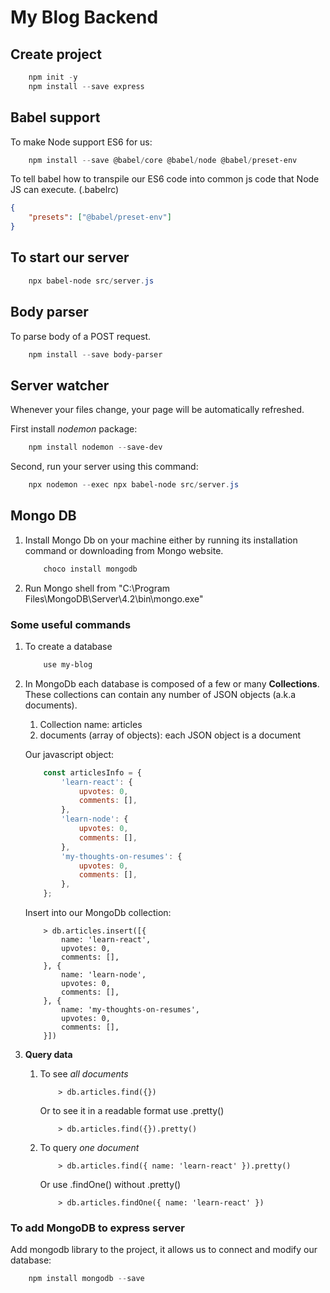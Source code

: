 # My Blog Backend

## Create project

```powershell
    npm init -y
    npm install --save express
```

## Babel support

To make Node support ES6 for us:

```powershell
    npm install --save @babel/core @babel/node @babel/preset-env
```

To tell babel how to transpile our ES6 code into common js code that Node JS can execute. (.babelrc)

```json
{
    "presets": ["@babel/preset-env"]
}
```

## To start our server

```powershell
    npx babel-node src/server.js
```

## Body parser

To parse body of a POST request.

```powershell
    npm install --save body-parser
```

## Server watcher

Whenever your files change, your page will be automatically refreshed.

First install *nodemon* package:

```powershell
    npm install nodemon --save-dev
```

Second, run your server using this command:

```powershell
    npx nodemon --exec npx babel-node src/server.js
```

## Mongo DB

1. Install Mongo Db on your machine either by running its installation command or downloading from Mongo website.

    ```powershell
        choco install mongodb
    ```

2. Run Mongo shell from "C:\Program Files\MongoDB\Server\4.2\bin\mongo.exe"

### Some useful commands

1. To create a database

    ```powershell
        use my-blog
    ```

2. In MongoDb each database is composed of a few or many **Collections**. These collections can contain any number of JSON objects (a.k.a documents).
   1. Collection name: articles
   2. documents (array of objects): each JSON object is a document

    Our javascript object:

    ```javascript
        const articlesInfo = {
            'learn-react': {
                upvotes: 0,
                comments: [],
            },
            'learn-node': {
                upvotes: 0,
                comments: [],
            },
            'my-thoughts-on-resumes': {
                upvotes: 0,
                comments: [],
            },
        };
    ```

    Insert into our MongoDb collection:

    ```MongoShell
        > db.articles.insert([{
            name: 'learn-react',
            upvotes: 0,
            comments: [],
        }, {
            name: 'learn-node',
            upvotes: 0,
            comments: [],
        }, {
            name: 'my-thoughts-on-resumes',
            upvotes: 0,
            comments: [],
        }])
    ```

3. **Query data**

    1. To see *all documents*

        ```MongoShell
            > db.articles.find({})
        ```

        Or to see it in a readable format use .pretty()

        ```MongoShell
            > db.articles.find({}).pretty()
        ```

    2. To query *one document*

        ```MongoShell
            > db.articles.find({ name: 'learn-react' }).pretty()
        ```

        Or use .findOne() without .pretty()

        ```MongoShell
            > db.articles.findOne({ name: 'learn-react' })
        ```

### To add MongoDB to express server

Add mongodb library to the project, it allows us to connect and modify our database:

```powershell
    npm install mongodb --save
```
